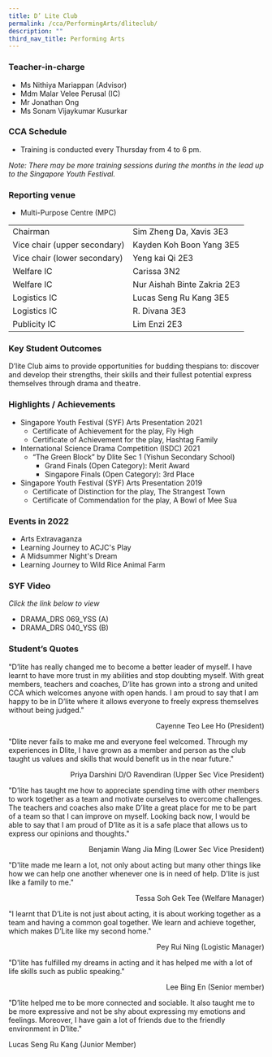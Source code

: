 ```yaml
---
title: D’ Lite Club
permalink: /cca/PerformingArts/dliteclub/
description: ""
third_nav_title: Performing Arts
---
```

### Teacher-in-charge
* Ms Nithiya Mariappan (Advisor)
* Mdm Malar Velee Perusal (IC)
* Mr Jonathan Ong
* Ms Sonam Vijaykumar Kusurkar

### CCA Schedule	
* Training is conducted every Thursday from 4 to 6 pm.

*Note: There may be more training sessions during the months in the lead up to the Singapore Youth Festival.*

### Reporting venue
* Multi-Purpose Centre (MPC)


|   |   |
| -------- | -------- |
| Chairman     | Sim Zheng Da, Xavis 3E3     |
| Vice chair (upper secondary)     | Kayden Koh Boon Yang 3E5     |
| Vice chair (lower secondary)     | Yeng kai Qi 2E3     |
| Welfare IC    | Carissa 3N2     |
| Welfare IC   | Nur Aishah Binte Zakria 2E3   |
| Logistics IC   | Lucas Seng Ru Kang 3E5   |
| Logistics IC   | 	R. Divana 3E3   |
| Publicity IC    | Lim Enzi 2E3   |


### Key Student Outcomes

D’lite Club aims to provide opportunities for budding thespians to:
discover and develop their strengths, their skills and their fullest potential
express themselves through drama and theatre.

### Highlights / Achievements

* Singapore Youth Festival (SYF) Arts Presentation 2021
	* Certificate of Achievement for the play, Fly High
	* Certificate of Achievement for the play, Hashtag Family
* International Science Drama Competition (ISDC) 2021
	* “The Green Block” by Dlite Sec 1 (Yishun Secondary School)
		* Grand Finals (Open Category): Merit Award
		* Singapore Finals (Open Category): 3rd Place
* Singapore Youth Festival (SYF) Arts Presentation 2019
	* Certificate of Distinction for the play, The Strangest Town
	* Certificate of Commendation for the play, A Bowl of Mee Sua

### Events in 2022

* Arts Extravaganza
* Learning Journey to ACJC's Play
* A Midsummer Night's Dream
* Learning Journey to Wild Rice Animal Farm


### SYF Video

*Click the link below to view*

* DRAMA_DRS 069_YSS (A)
* DRAMA_DRS 040_YSS (B)

### Student’s Quotes

"D’lite has really changed me to become a better leader of myself. I have learnt to have more trust in my abilities and stop doubting myself. With great members, teachers and coaches, D’lite has grown into a strong and united CCA which welcomes anyone with open hands. I am proud to say that I am happy to be in D’lite where it allows everyone to freely express themselves without being judged."

<div style= "text-align:right">Cayenne Teo Lee Ho (President)</div>

"Dlite never fails to make me and everyone feel welcomed. Through my experiences in Dlite, I have grown as a member and person as the club taught us values and skills that would benefit us in the near future."

<div style= "text-align:right">Priya Darshini D/O Ravendiran (Upper Sec Vice President)</div>

"D’lite has taught me how to appreciate spending time with other members to work together as a team and motivate ourselves to overcome challenges. The teachers and coaches also make D’lite a great place for me to be part of a team so that I can improve on myself. Looking back now, I would be able to say that I am proud of D’lite as it is a safe place that allows us to express our opinions and thoughts."

<div style= "text-align:right">Benjamin Wang Jia Ming (Lower Sec Vice President)</div>

"D'lite made me learn a lot, not only about acting but many other things like how we can help one another whenever one is in need of help. D'lite is just like a family to me."

<div style= "text-align:right">Tessa Soh Gek Tee (Welfare Manager)</div>

"I learnt that D’Lite is not just about acting, it is about working together as a team and having a common goal together. We learn and achieve together, which makes D’Lite like my second home."

<div style= "text-align:right">Pey Rui Ning (Logistic Manager)</div>

"D'lite has fulfilled my dreams in acting and it has helped me with a lot of life skills such as public speaking."

<div style= "text-align:right">Lee Bing En (Senior member)</div>

"D’lite helped me to be more connected and sociable.  It also taught me to be more expressive and not be shy about expressing my emotions and feelings. Moreover, I have gain a lot of friends due to the friendly environment in D’lite."

Lucas Seng Ru Kang (Junior Member)

